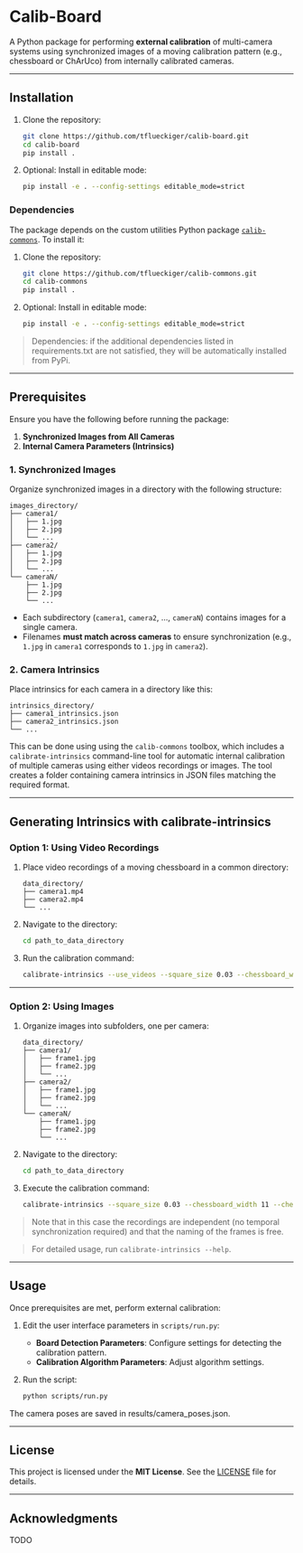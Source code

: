 # **Calib-Board**

A Python package for performing **external calibration** of multi-camera systems using synchronized images of a moving calibration pattern (e.g., chessboard or ChArUco) from internally calibrated cameras.

---


## **Installation**

1. Clone the repository:

   ```bash
   git clone https://github.com/tflueckiger/calib-board.git
   cd calib-board
   pip install .
   ```

2. Optional: Install in editable mode:

   ```bash
   pip install -e . --config-settings editable_mode=strict
   ```

### Dependencies
The package depends on the custom utilities Python package [`calib-commons`](https://github.com/tflueckiger/calib-commons). To install it:

1. Clone the repository:

   ```bash
   git clone https://github.com/tflueckiger/calib-commons.git
   cd calib-commons
   pip install .
   ```

2. Optional: Install in editable mode:

   ```bash
   pip install -e . --config-settings editable_mode=strict
   ```

> Dependencies: if the additional dependencies listed in requirements.txt are not satisfied, they will be automatically installed from PyPi. 


---

## **Prerequisites**

Ensure you have the following before running the package:

1. **Synchronized Images from All Cameras**  
2. **Internal Camera Parameters (Intrinsics)**  

### **1. Synchronized Images**

Organize synchronized images in a directory with the following structure:

```plaintext
images_directory/
├── camera1/
│   ├── 1.jpg
│   ├── 2.jpg
│   └── ...
├── camera2/
│   ├── 1.jpg
│   ├── 2.jpg
│   └── ...
└── cameraN/
    ├── 1.jpg
    ├── 2.jpg
    └── ...
```

- Each subdirectory (`camera1`, `camera2`, ..., `cameraN`) contains images for a single camera.
- Filenames **must match across cameras** to ensure synchronization (e.g., `1.jpg` in `camera1` corresponds to `1.jpg` in `camera2`).

### **2. Camera Intrinsics**

Place intrinsics for each camera in a directory like this:

```plaintext
intrinsics_directory/
├── camera1_intrinsics.json
├── camera2_intrinsics.json
└── ...
```

This can be done using using the `calib-commons` toolbox, which includes a `calibrate-intrinsics` command-line tool for automatic internal calibration of multiple cameras using either videos recordings or images. The tool creates a folder containing camera intrinsics in JSON files matching the required format.

---

## **Generating Intrinsics with calibrate-intrinsics**

### **Option 1: Using Video Recordings**

1. Place video recordings of a moving chessboard in a common directory:

   ```plaintext
   data_directory/
   ├── camera1.mp4
   ├── camera2.mp4
   └── ...
   ```

2. Navigate to the directory:

   ```bash
   cd path_to_data_directory
   ```

3. Run the calibration command:

   ```bash
   calibrate-intrinsics --use_videos --square_size 0.03 --chessboard_width 11 --chessboard_height 8 --sampling_step 45
   ```

---

### **Option 2: Using Images**

1. Organize images into subfolders, one per camera:

   ```plaintext
   data_directory/
   ├── camera1/
   │   ├── frame1.jpg
   │   ├── frame2.jpg
   │   └── ...
   ├── camera2/
   │   ├── frame1.jpg
   │   ├── frame2.jpg
   │   └── ...
   └── cameraN/
       ├── frame1.jpg
       ├── frame2.jpg
       └── ...
   ```

2. Navigate to the directory:

   ```bash
   cd path_to_data_directory
   ```

3. Execute the calibration command:

   ```bash
   calibrate-intrinsics --square_size 0.03 --chessboard_width 11 --chessboard_height 8
   ```

> Note that in this case the recordings are independent (no temporal synchronization required) and that the naming of the frames is free.

> For detailed usage, run `calibrate-intrinsics --help`.

---

## **Usage**

Once prerequisites are met, perform external calibration:

1. Edit the user interface parameters in `scripts/run.py`:
   - **Board Detection Parameters**: Configure settings for detecting the calibration pattern.
   - **Calibration Algorithm Parameters**: Adjust algorithm settings.

2. Run the script:

   ```bash
   python scripts/run.py
   ```
The camera poses are saved in results/camera_poses.json.


---

## **License**

This project is licensed under the **MIT License**. See the [LICENSE](https://github.com/tflueckiger/calib-board/blob/main/LICENSE) file for details.

---

## **Acknowledgments**

TODO
